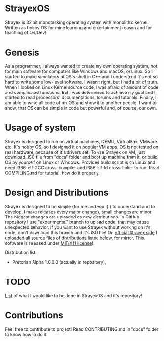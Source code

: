# StrayexOS
Strayex is 32 bit monotasking operating system with monolithic kernel. Written as hobby OS for mine learning and entertainment reason and for teaching of OS/Dev!

# Genesis
As a programmer, I always wanted to create my own operating system, not for main software for computers like Windows and macOS, or Linux. So I started to make simulators of OS's shell in C++ and I understood it's not so hard to write some low-level software.
I wasn't right, but I had a bit of truth. When I looked on Linux Kernel source code, I was afraid of amount of code and complicated functions. But I was determined to achieve my goal and I started to read processors' documentations, forums and tutorials. Finally, I am able to write all code of my OS and show it to another people. I want to show, that OS can be simple in code but powerful and, of course, our own.

# Usage of system
Strayex is designed to run on virtual machines, QEMU, VirtualBox, VMware etc. It's hobby OS, so I designed it on popular VM apps.
OS is not tested on real hardware, because of it's drivers set.
To use Strayex on VM, just download .ISO file from "docs" folder and boot up machine from it, or build OS by yourself on Linux or Windows.
Provided build script is on Linux and need i386-elf-GCC cross-compiler and i386-elf-ld cross-linker to run.
Read COMPILING.md for tutorial, how do it properly.

# Design and Distributions
Strayex is designed to be simple (for me and you :) ) to understand and to develop.
I make releases every major changes, small changes are minor. The biggest changes are uploaded as new distributions.
In GitHub repository I use "experimental" branch to upload code, that may cause unexpected behavior. If you want to use Strayex without working on it's code, don't download this branch and it's ISO file!
On [official Strayex side](http://www.strayex.cba.pl) I uploaded all source files of distributions listed below, for mirror.
This software is released under [MIT/X11 license](https://github.com/StraykerPL/StrayexOS/blob/master/LICENSE)!

Distribution list:
- Pretorian Alpha 1.0.0.0 (actually in repository),

# TODO
[List](https://github.com/StraykerPL/StrayexOS/blob/master/docs/TODO.md) of what I would like to be done in StrayexOS and it's repository!

# Contributions
Feel free to contribute to project! Read CONTRIBUTING.md in "docs" folder to know how to do it!
